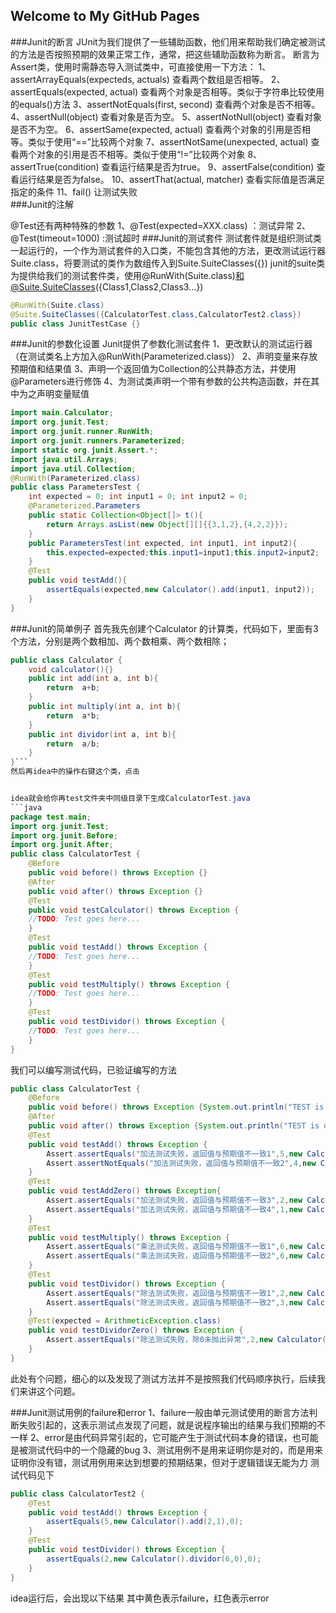 ## Welcome to My GitHub Pages

###Junit的断言
JUnit为我们提供了一些辅助函数，他们用来帮助我们确定被测试的方法是否按照预期的效果正常工作，通常，把这些辅助函数称为断言。
断言为Assert类，使用时需静态导入测试类中，可直接使用一下方法：
1、assertArrayEquals(expecteds, actuals)    查看两个数组是否相等。
2、assertEquals(expected, actual)                 查看两个对象是否相等。类似于字符串比较使用的equals()方法
3、assertNotEquals(first, second)                  查看两个对象是否不相等。
4、assertNull(object)                                    查看对象是否为空。 
5、assertNotNull(object)                               查看对象是否不为空。
6、assertSame(expected, actual)                  查看两个对象的引用是否相等。类似于使用“==”比较两个对象
7、assertNotSame(unexpected, actual)         查看两个对象的引用是否不相等。类似于使用“!=”比较两个对象
8、assertTrue(condition)                              查看运行结果是否为true。
9、assertFalse(condition)                             查看运行结果是否为false。
10、assertThat(actual, matcher)                   查看实际值是否满足指定的条件
11、fail()                                                    让测试失败                    
###Junit的注解

@Test还有两种特殊的参数
1、@Test(expected=XXX.class) ：测试异常
2、@Test(timeout=1000) :测试超时
###Junit的测试套件
测试套件就是组织测试类一起运行的，一个作为测试套件的入口类，不能包含其他的方法，更改测试运行器Suite.class，将要测试的类作为数组传入到Suite.SuiteClasses({})
junit的suite类为提供给我们的测试套件类，使用@RunWith(Suite.class)和@Suite.SuiteClasses({Class1,Class2,Class3...})
```java
@RunWith(Suite.class)
@Suite.SuiteClasses({CalculatorTest.class,CalculatorTest2.class})
public class JunitTestCase {}
```
###Junit的参数化设置
Junit提供了参数化测试套件
1、更改默认的测试运行器（在测试类名上方加入@RunWith(Parameterized.class)）
2、声明变量来存放预期值和结果值
3、声明一个返回值为Collection的公共静态方法，并使用@Parameters进行修饰
4、为测试类声明一个带有参数的公共构造函数，并在其中为之声明变量赋值
```java
import main.Calculator;
import org.junit.Test;
import org.junit.runner.RunWith;
import org.junit.runners.Parameterized;
import static org.junit.Assert.*;
import java.util.Arrays;
import java.util.Collection;        
@RunWith(Parameterized.class)
public class ParametersTest {
    int expected = 0; int input1 = 0; int input2 = 0;
    @Parameterized.Parameters
    public static Collection<Object[]> t(){
        return Arrays.asList(new Object[][]{{3,1,2},{4,2,2}});
    }
    public ParametersTest(int expected, int input1, int input2){
        this.expected=expected;this.input1=input1;this.input2=input2;
    }
    @Test
    public void testAdd(){
        assertEquals(expected,new Calculator().add(input1, input2));
    }
}
```

###Junit的简单例子
首先我先创建个Calculator 的计算类，代码如下，里面有3个方法，分别是两个数相加、两个数相乘、两个数相除；
```java
public class Calculator {
    void calculator(){}
    public int add(int a, int b){
        return  a+b;
    }
    public int multiply(int a, int b){
        return  a*b;
    }
    public int dividor(int a, int b){
        return  a/b;
    }
}```
然后再idea中的操作右键这个类，点击


idea就会给你再test文件夹中同级目录下生成CalculatorTest.java
```java
package test.main;
import org.junit.Test; 
import org.junit.Before; 
import org.junit.After;
public class CalculatorTest {
    @Before
    public void before() throws Exception {}
    @After
    public void after() throws Exception {}
    @Test
    public void testCalculator() throws Exception {
    //TODO: Test goes here...
    }
    @Test
    public void testAdd() throws Exception {
    //TODO: Test goes here...
    }
    @Test
    public void testMultiply() throws Exception {
    //TODO: Test goes here...
    }
    @Test
    public void testDividor() throws Exception {
    //TODO: Test goes here...
    }
} 
```
我们可以编写测试代码，已验证编写的方法
```java
public class CalculatorTest {
    @Before
    public void before() throws Exception {System.out.println("TEST is Begin!");}
    @After
    public void after() throws Exception {System.out.println("TEST is over!");}
    @Test
    public void testAdd() throws Exception {
        Assert.assertEquals("加法测试失败，返回值与预期值不一致1",5,new Calculator().add(2,2),0);
        Assert.assertNotEquals("加法测试失败，返回值与预期值不一致2",4,new Calculator().add(2,2),0.0000);
    }
    @Test
    public void testAddZero() throws Exception{
        Assert.assertEquals("加法测试失败，返回值与预期值不一致3",2,new Calculator().add(1,0),0);
        Assert.assertEquals("加法测试失败，返回值与预期值不一致4",1,new Calculator().add(2,-1),0);
    }
    @Test
    public void testMultiply() throws Exception {
        Assert.assertEquals("乘法测试失败，返回值与预期值不一致1",6,new Calculator().multiply(2,3),0);
        Assert.assertEquals("乘法测试失败，返回值与预期值不一致2",6,new Calculator().multiply(2,2),0);
    }
    @Test
    public void testDividor() throws Exception {
        Assert.assertEquals("除法测试失败，返回值与预期值不一致1",2,new Calculator().dividor(6,3),0);
        Assert.assertEquals("除法测试失败，返回值与预期值不一致2",3,new Calculator().dividor(6,2),0);
    }
    @Test(expected = ArithmeticException.class)
    public void testDividorZero() throws Exception {
        Assert.assertEquals("除法测试失败，除0未抛出异常",2,new Calculator().dividor(6,0),0);
    }
} 
```

此处有个问题，细心的以及发现了测试方法并不是按照我们代码顺序执行，后续我们来讲这个问题。

###Junit测试用例的failure和error
1、failure一般由单元测试使用的断言方法判断失败引起的，这表示测试点发现了问题，就是说程序输出的结果与我们预期的不一样
2、error是由代码异常引起的，它可能产生于测试代码本身的错误，也可能是被测试代码中的一个隐藏的bug
3、测试用例不是用来证明你是对的，而是用来证明你没有错，测试用例用来达到想要的预期结果，但对于逻辑错误无能为力
测试代码见下
```java
public class CalculatorTest2 {
    @Test
    public void testAdd() throws Exception {
        assertEquals(5,new Calculator().add(2,1),0);
    }
    @Test
    public void testDividor() throws Exception {
        assertEquals(2,new Calculator().dividor(6,0),0);
    }
}
```
idea运行后，会出现以下结果
其中黄色表示failure，红色表示error
